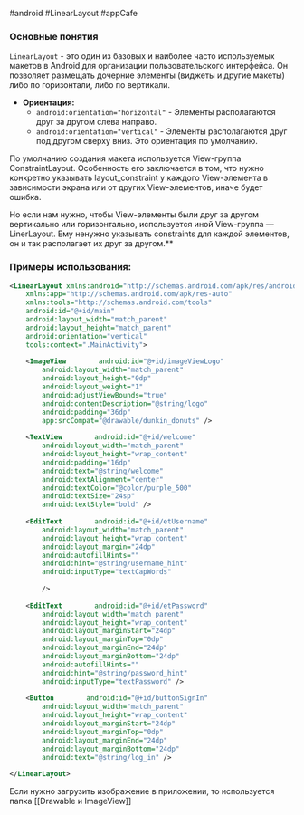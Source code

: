 #android #LinearLayout #appCafe 
### Основные понятия

`LinearLayout` - это один из базовых и наиболее часто используемых макетов в Android для организации пользовательского интерфейса. Он позволяет размещать дочерние элементы (виджеты и другие макеты) либо по горизонтали, либо по вертикали.

- **Ориентация:**
    - `android:orientation="horizontal"` - Элементы располагаются друг за другом слева направо.
    - `android:orientation="vertical"` - Элементы располагаются друг под другом сверху вниз. Это ориентация по умолчанию.

По умолчанию создания макета используется View-группа ConstraintLayout. Особенность его заключается в том, что нужно конкретно указывать layout_constraint у каждого View-элемента в зависимости экрана или от других View-элементов, иначе будет ошибка. 

Но если нам нужно, чтобы View-элементы были друг за другом вертикально или горизонтально, используется иной View-группа — LinerLayout. Ему ненужно указывать constraints для каждой элементов, он и так располагает их друг за другом.**
### Примеры использования:

```xml 
<LinearLayout xmlns:android="http://schemas.android.com/apk/res/android"  
    xmlns:app="http://schemas.android.com/apk/res-auto"  
    xmlns:tools="http://schemas.android.com/tools"  
    android:id="@+id/main"  
    android:layout_width="match_parent"  
    android:layout_height="match_parent"  
    android:orientation="vertical"  
    tools:context=".MainActivity">  
  
    <ImageView        android:id="@+id/imageViewLogo"  
        android:layout_width="match_parent"  
        android:layout_height="0dp"  
        android:layout_weight="1"  
        android:adjustViewBounds="true"  
        android:contentDescription="@string/logo"  
        android:padding="36dp"  
        app:srcCompat="@drawable/dunkin_donuts" />  
  
    <TextView        android:id="@+id/welcome"  
        android:layout_width="match_parent"  
        android:layout_height="wrap_content"  
        android:padding="16dp"  
        android:text="@string/welcome"  
        android:textAlignment="center"  
        android:textColor="@color/purple_500"  
        android:textSize="24sp"  
        android:textStyle="bold" />  
  
    <EditText        android:id="@+id/etUsername"  
        android:layout_width="match_parent"  
        android:layout_height="wrap_content"  
        android:layout_margin="24dp"  
        android:autofillHints=""  
        android:hint="@string/username_hint"  
        android:inputType="textCapWords"  
  
        />  
  
    <EditText        android:id="@+id/etPassword"  
        android:layout_width="match_parent"  
        android:layout_height="wrap_content"  
        android:layout_marginStart="24dp"  
        android:layout_marginTop="0dp"  
        android:layout_marginEnd="24dp"  
        android:layout_marginBottom="24dp"  
        android:autofillHints=""  
        android:hint="@string/password_hint"  
        android:inputType="textPassword" />  
  
    <Button        android:id="@+id/buttonSignIn"  
        android:layout_width="match_parent"  
        android:layout_height="wrap_content"  
        android:layout_marginStart="24dp"  
        android:layout_marginTop="0dp"  
        android:layout_marginEnd="24dp"  
        android:layout_marginBottom="24dp"  
        android:text="@string/log_in" />  
  
</LinearLayout>
```

Если нужно загрузить изображение в приложении, то используется папка [[Drawable и ImageView]]
